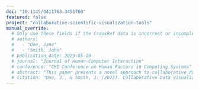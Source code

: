 ```yaml
---
doi: "10.1145/3411763.3451760"
featured: false
project: "collaborative-scientific-visualization-tools"
manual_override:
  # Only use these fields if the CrossRef data is incorrect or incomplete
  # authors:
  #   - "Doe, Jane"
  #   - "Smith, John"
  # publication_date: 2023-05-10
  # journal: "Journal of Human-Computer Interaction"
  # conference: "CHI Conference on Human Factors in Computing Systems"
  # abstract: "This paper presents a novel approach to collaborative data visualization..."
  # citation: "Doe, J., & Smith, J. (2023). Collaborative Data Visualization Tools for Scientific Teams. In Proceedings of the 2023 CHI Conference on Human Factors in Computing Systems (pp. 1-12)."
---
```

